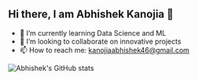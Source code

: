 ## Hi there, I am Abhishek Kanojia 👋

- 🌱 I’m currently learning Data Science and ML
- 👯 I’m looking to collaborate on innovative projects
- 📫 How to reach me: kanojiaabhishek46@gmail.com

![Abhishek's GitHub stats](https://github-readme-stats.vercel.app/api?username=Abhitator216&count_private=true&theme=dracula)
